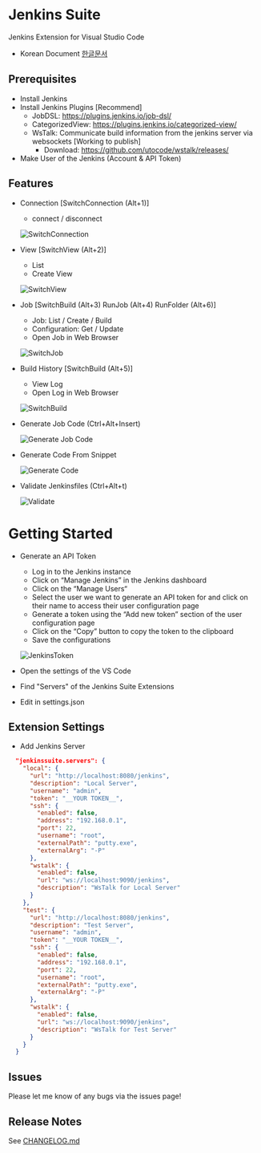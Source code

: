 # Jenkins Suite

Jenkins Extension for Visual Studio Code

* Korean Document [한글문서](README_KO.md)

## Prerequisites

* Install Jenkins
* Install Jenkins Plugins [Recommend]
  * JobDSL: <https://plugins.jenkins.io/job-dsl/>
  * CategorizedView: <https://plugins.jenkins.io/categorized-view/>
  * WsTalk: Communicate build information from the jenkins server via websockets [Working to publish]
    * Download: <https://github.com/utocode/wstalk/releases/>
* Make User of the Jenkins (Account & API Token)

## Features

- Connection [SwitchConnection (Alt+1)]
  - connect / disconnect

  ![SwitchConnection](images/guide/guide1.png)

- View [SwitchView (Alt+2)]
  - List
  - Create View

  ![SwitchView](images/guide/guide2.png)

- Job [SwitchBuild (Alt+3) RunJob (Alt+4) RunFolder (Alt+6)]

  - Job: List / Create / Build
  - Configuration: Get / Update
  - Open Job in Web Browser

  ![SwitchJob](images/guide/guide3.png)

- Build History [SwitchBuild (Alt+5)]
  - View Log
  - Open Log in Web Browser

  ![SwitchBuild](images/guide/guide4.png)

- Generate Job Code (Ctrl+Alt+Insert)

  ![Generate Job Code](images/guide/guide5.png)

* Generate Code From Snippet

  ![Generate Code](images/guide/guide6.png)


- Validate Jenkinsfiles (Ctrl+Alt+t)

  ![Validate](images/guide/guide7.png)


# Getting Started

* Generate an API Token
  * Log in to the Jenkins instance
  * Click on “Manage Jenkins” in the Jenkins dashboard
  * Click on the “Manage Users“
  * Select the user we want to generate an API token for and click on their name to access their user configuration page
  * Generate a token using the “Add new token” section of the user configuration page
  * Click on the “Copy” button to copy the token to the clipboard
  * Save the configurations

  ![JenkinsToken](images/guide/jenkins-token.png)

* Open the settings of the VS Code
* Find "Servers" of the Jenkins Suite Extensions
* Edit in settings.json

## Extension Settings

+ Add Jenkins Server

```json
  "jenkinssuite.servers": {
    "local": {
      "url": "http://localhost:8080/jenkins",
      "description": "Local Server",
      "username": "admin",
      "token": "__YOUR TOKEN__",
      "ssh": {
        "enabled": false,
        "address": "192.168.0.1",
        "port": 22,
        "username": "root",
        "externalPath": "putty.exe",
        "externalArg": "-P"
      },
      "wstalk": {
        "enabled": false,
        "url": "ws://localhost:9090/jenkins",
        "description": "WsTalk for Local Server"
      }
    },
    "test": {
      "url": "http://localhost:8080/jenkins",
      "description": "Test Server",
      "username": "admin",
      "token": "__YOUR TOKEN__",
      "ssh": {
        "enabled": false,
        "address": "192.168.0.1",
        "port": 22,
        "username": "root",
        "externalPath": "putty.exe",
        "externalArg": "-P"
      },
      "wstalk": {
        "enabled": false,
        "url": "ws://localhost:9090/jenkins",
        "description": "WsTalk for Test Server"
      }
    }
  }
```

## Issues

Please let me know of any bugs via the issues page!

## Release Notes

See [CHANGELOG.md](CHANGELOG.md)
